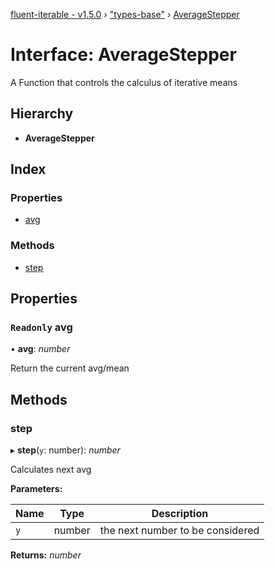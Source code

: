 [fluent-iterable - v1.5.0](../README.md) › ["types-base"](../modules/_types_base_.md) › [AverageStepper](_types_base_.averagestepper.md)

# Interface: AverageStepper

A Function that controls the calculus of iterative means

## Hierarchy

* **AverageStepper**

## Index

### Properties

* [avg](_types_base_.averagestepper.md#readonly-avg)

### Methods

* [step](_types_base_.averagestepper.md#step)

## Properties

### `Readonly` avg

• **avg**: *number*

Return the current avg/mean

## Methods

###  step

▸ **step**(`y`: number): *number*

Calculates next avg

**Parameters:**

Name | Type | Description |
------ | ------ | ------ |
`y` | number | the next number to be considered  |

**Returns:** *number*
